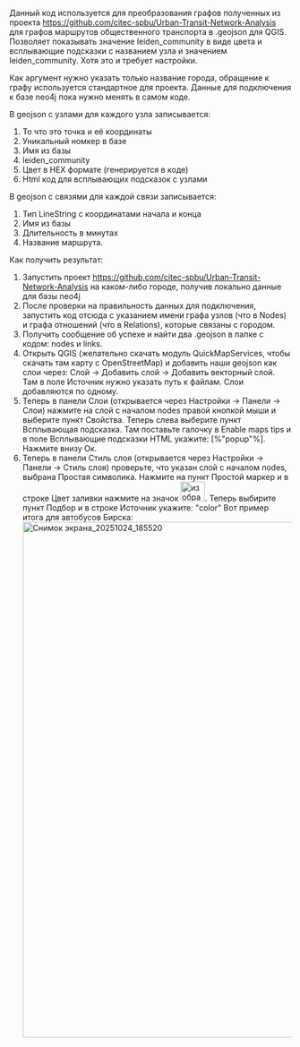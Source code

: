 Данный код используется для преобразования графов полученных из проекта https://github.com/citec-spbu/Urban-Transit-Network-Analysis для графов маршрутов общественного транспорта в .geojson для QGIS. Позволяет показывать значение leiden_community в виде цвета и всплывающие подсказки с названием узла и значением leiden_community. Хотя это и требует настройки.

Как аргумент нужно указать только название города, обращение к графу используется стандартное для проекта. Данные для подключения к базе neo4j пока нужно менять в самом коде.

В geojson с узлами для каждого узла записывается:
1. То что это точка и её координаты
2. Уникальный номкер в базе
3. Имя из базы
4. leiden_community
5. Цвет в HEX формате (генерируется в коде)
6. Html код для всплывающих подсказок с узлами

В geojson с связями для каждой связи записывается:
1. Тип LineString с координатами начала и конца
2. Имя из базы
3. Длительность в минутах
4. Название маршрута.

Как получить результат:
1. Запустить проект https://github.com/citec-spbu/Urban-Transit-Network-Analysis на каком-либо городе, получив локально данные для базы neo4j
2. После проверки на правильность данных для подключения, запустить код отсюда с указанием имени графа узлов (что в Nodes) и графа отношений (что в Relations), которые связаны с городом.
3. Получить сообщение об успехе и найти два .geojson в папке с кодом: nodes и links.
4. Открыть QGIS (желательно скачать модуль QuickMapServices, чтобы скачать там карту с OpenStreetMap) и добавить наши geojson как слои через: Слой -> Добавить слой -> Добавить векторный слой. Там в поле Источник нужно указать путь к файлам. Слои добавляются по одному.
5. Теперь в панели Слои (открывается через Настройки -> Панели -> Слои) нажмите на слой с началом nodes правой кнопкой мыши и выберите пункт Свойства. Теперь слева выберите пункт Всплывающая подсказка. Там поставьте галочку в Enable maps tips и в поле Всплывающие подсказки HTML укажите: [%"popup"%]. Нажмите внизу Ок.
6. Теперь в панели Стиль слоя (открывается через Настройки -> Панели -> Стиль слоя) проверьте, что указан слой с началом nodes, выбрана Простая символика. Нажмите на пункт Простой маркер и в строке Цвет заливки нажмите на значок <img width="43" height="35" alt="изображение" src="https://github.com/user-attachments/assets/bee8a63f-6a95-4a72-9870-e9e08533a21f" />. Теперь выбирите пункт Подбор и в строке Источник укажите: "color"
Вот пример итога для автобусов Бирска: <img width="1525" height="921" alt="Снимок экрана_20251024_185520" src="https://github.com/user-attachments/assets/3157d956-fcbd-44b1-aeac-efa3f8955c5c" />


